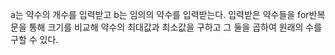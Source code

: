 a는 약수의 개수를 입력받고 b는 임의의 약수를 입력받는다.
입력받은 약수들을 for반복문을 통해 크기를 비교해 약수의 최대값과 최소값을 구하고 그 둘을 곱하여 원래의 수를 구할 수 있다. 
